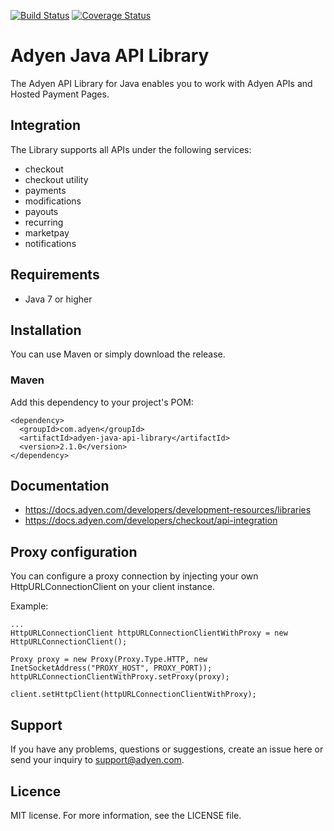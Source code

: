 
[![Build Status](https://travis-ci.org/Adyen/adyen-java-api-library.svg?branch=master)](https://travis-ci.org/Adyen/adyen-java-api-library)
[![Coverage Status](https://coveralls.io/repos/github/Adyen/adyen-java-api-library/badge.svg?branch=master)](https://coveralls.io/github/Adyen/adyen-java-api-library?branch=master)


# Adyen Java API Library

The Adyen API Library for Java enables you to work with Adyen APIs and Hosted Payment Pages.

## Integration
The Library supports all APIs under the following services:

* checkout
* checkout utility
* payments
* modifications
* payouts
* recurring
* marketpay
* notifications

## Requirements

* Java 7 or higher

## Installation

You can use Maven or simply download the release.

### Maven

Add this dependency to your project's POM:

```
<dependency>
  <groupId>com.adyen</groupId>
  <artifactId>adyen-java-api-library</artifactId>
  <version>2.1.0</version>
</dependency>
```

## Documentation
* https://docs.adyen.com/developers/development-resources/libraries
* https://docs.adyen.com/developers/checkout/api-integration


## Proxy configuration

You can configure a proxy connection by injecting your own HttpURLConnectionClient on your client instance.

Example:
```
...
HttpURLConnectionClient httpURLConnectionClientWithProxy = new HttpURLConnectionClient();

Proxy proxy = new Proxy(Proxy.Type.HTTP, new InetSocketAddress("PROXY_HOST", PROXY_PORT));
httpURLConnectionClientWithProxy.setProxy(proxy);

client.setHttpClient(httpURLConnectionClientWithProxy);
```

## Support

If you have any problems, questions or suggestions, create an issue here or send your inquiry to support@adyen.com.

## Licence

MIT license. For more information, see the LICENSE file.

